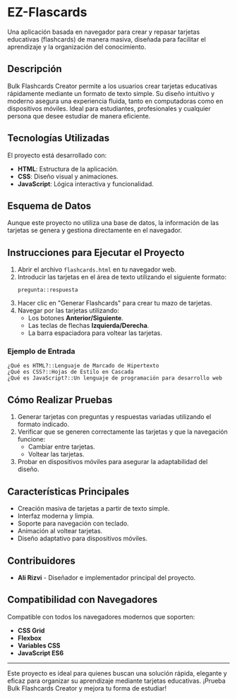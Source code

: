 # EZ-Flascards

Una aplicación basada en navegador para crear y repasar tarjetas educativas (flashcards) de manera masiva, diseñada para facilitar el aprendizaje y la organización del conocimiento.

## Descripción

Bulk Flashcards Creator permite a los usuarios crear tarjetas educativas rápidamente mediante un formato de texto simple. Su diseño intuitivo y moderno asegura una experiencia fluida, tanto en computadoras como en dispositivos móviles. Ideal para estudiantes, profesionales y cualquier persona que desee estudiar de manera eficiente.

## Tecnologías Utilizadas

El proyecto está desarrollado con:
- **HTML**: Estructura de la aplicación.
- **CSS**: Diseño visual y animaciones.
- **JavaScript**: Lógica interactiva y funcionalidad.

## Esquema de Datos

Aunque este proyecto no utiliza una base de datos, la información de las tarjetas se genera y gestiona directamente en el navegador.

## Instrucciones para Ejecutar el Proyecto

1. Abrir el archivo `flashcards.html` en tu navegador web.
2. Introducir las tarjetas en el área de texto utilizando el siguiente formato:
   ```
   pregunta::respuesta
   ```
3. Hacer clic en "Generar Flashcards" para crear tu mazo de tarjetas.
4. Navegar por las tarjetas utilizando:
   - Los botones **Anterior/Siguiente**.
   - Las teclas de flechas **Izquierda/Derecha**.
   - La barra espaciadora para voltear las tarjetas.

### Ejemplo de Entrada

```
¿Qué es HTML?::Lenguaje de Marcado de Hipertexto
¿Qué es CSS?::Hojas de Estilo en Cascada
¿Qué es JavaScript?::Un lenguaje de programación para desarrollo web
```

## Cómo Realizar Pruebas

1. Generar tarjetas con preguntas y respuestas variadas utilizando el formato indicado.
2. Verificar que se generen correctamente las tarjetas y que la navegación funcione:
   - Cambiar entre tarjetas.
   - Voltear las tarjetas.
3. Probar en dispositivos móviles para asegurar la adaptabilidad del diseño.

## Características Principales

- Creación masiva de tarjetas a partir de texto simple.
- Interfaz moderna y limpia.
- Soporte para navegación con teclado.
- Animación al voltear tarjetas.
- Diseño adaptativo para dispositivos móviles.

## Contribuidores

- **Ali Rizvi** - Diseñador e implementador principal del proyecto.

## Compatibilidad con Navegadores

Compatible con todos los navegadores modernos que soporten:
- **CSS Grid**
- **Flexbox**
- **Variables CSS**
- **JavaScript ES6**

---

Este proyecto es ideal para quienes buscan una solución rápida, elegante y eficaz para organizar su aprendizaje mediante tarjetas educativas. ¡Prueba Bulk Flashcards Creator y mejora tu forma de estudiar!